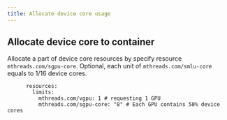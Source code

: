 ```yaml
---
title: Allocate device core usage
---
```


## Allocate device core to container

Allocate a part of device core resources by specify resource `mthreads.com/sgpu-core`.
Optional, each unit of `mthreads.com/smlu-core` equals to 1/16 device cores.

```
      resources:
        limits:
          mthreads.com/vgpu: 1 # requesting 1 GPU
          mthreads.com/sgpu-core: "8" # Each GPU contains 50% device cores
```